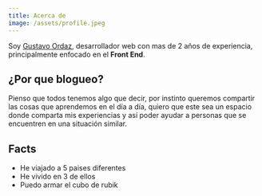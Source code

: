 ```yaml
---
title: Acerca de
image: /assets/profile.jpeg
---
```

Soy [Gustavo Ordaz](https://twitter.com/ordazsgustavo), desarrollador web con mas de 2 años de experiencia, principalmente enfocado en el **Front End**.

## ¿Por que blogueo?

Pienso que todos tenemos algo que decir, por instinto queremos compartir las cosas que aprendemos en el día a día, quiero que este sea un espacio donde comparta mis experiencias y así poder ayudar a personas que se encuentren en una situación similar.

## Facts

- He viajado a 5 paises diferentes
- He vivido en 3 de ellos 
- Puedo armar el cubo de rubik

